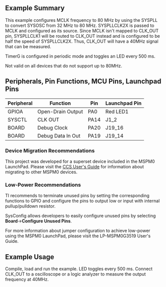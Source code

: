 ## Example Summary

This example configures MCLK frequency to 80 MHz by
using the SYSPLL to convert SYSOSC from 32 MHz to 80 MHz.
SYSPLLCLK2X is passed to MCLK and configured as its source.
Since MCLK isn't mapped to CLK_OUT pin, SYSPLLCLK1 will be
routed to CLK_OUT instead and is configured to be half the
speed of SYSPLLCLK2X. Thus, CLK_OUT will have a 40MHz signal
that can be measured.

TimerG is configured in periodic mode and toggles an LED every 500 ms.

Not valid on all devices that do not support up to 80MHz.

## Peripherals, Pin Functions, MCU Pins, Launchpad Pins
| Peripheral | Function | Pin | Launchpad Pin |
| --- | --- | --- | --- |
| GPIOA | Open-Drain Output | PA0 | Red LED1 |
| SYSCTL | CLK OUT | PA14 | J1_2 |
| BOARD | Debug Clock | PA20 | J19_16 |
| BOARD | Debug Data In Out | PA19 | J19_14 |

### Device Migration Recommendations
This project was developed for a superset device included in the MSPM0 LaunchPad. Please
visit the [CCS User's Guide](https://software-dl.ti.com/msp430/esd/MSPM0-SDK/latest/docs/english/tools/ccs_ide_guide/doc_guide/doc_guide-srcs/ccs_ide_guide.html#sysconfig-project-migration)
for information about migrating to other MSPM0 devices.

### Low-Power Recommendations
TI recommends to terminate unused pins by setting the corresponding functions to
GPIO and configure the pins to output low or input with internal
pullup/pulldown resistor.

SysConfig allows developers to easily configure unused pins by selecting **Board**→**Configure Unused Pins**.

For more information about jumper configuration to achieve low-power using the
MSPM0 LaunchPad, please visit the LP-MSPM0G3519 User's Guide.

## Example Usage
Compile, load and run the example. LED toggles every 500 ms.
Connect CLK_OUT to a oscilloscope or a logic analyzer to measure the output frequency at 40MHz.
